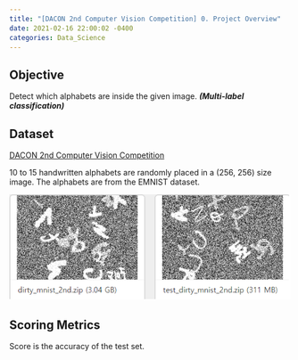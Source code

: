 ```yaml
---
title: "[DACON 2nd Computer Vision Competition] 0. Project Overview"
date: 2021-02-16 22:00:02 -0400
categories: Data_Science
---
```

## Objective
Detect which alphabets are inside the given image. ***(Multi-label classification)***

## Dataset
[DACON 2nd Computer Vision Competition](https://dacon.io/competitions/official/235697/overview/)

10 to 15 handwritten alphabets are randomly placed in a (256, 256) size image. The alphabets are from the EMNIST dataset.

![Snipshot of our dataset](/assets/images/dacon_computer_vision_0.png)

## Scoring Metrics
Score is the accuracy of the test set.
